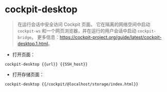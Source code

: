 # cockpit-desktop

> 在运行会话中安全访问 Cockpit 页面。
> 它在隔离的网络空间中启动 `cockpit-ws` 和一个网页浏览器，并在运行的用户会话中启动 `cockpit-bridge`。
> 更多信息：<https://cockpit-project.org/guide/latest/cockpit-desktop.1.html>。

- 打开页面：

`cockpit-desktop {{url}} {{SSH_host}}`

- 打开存储页面：

`cockpit-desktop {{/cockpit/@localhost/storage/index.html}}`